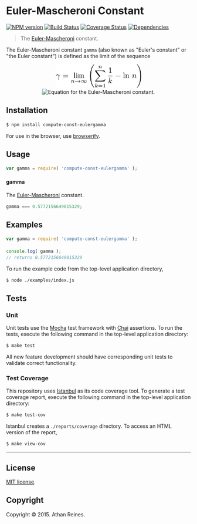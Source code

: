 Euler-Mascheroni Constant
===
[![NPM version][npm-image]][npm-url] [![Build Status][travis-image]][travis-url] [![Coverage Status][coveralls-image]][coveralls-url] [![Dependencies][dependencies-image]][dependencies-url]

> The [Euler-Mascheroni](http://mathworld.wolfram.com/Euler-MascheroniConstant.html) constant.

The Euler-Mascheroni constant `gamma` (also known as "Euler's constant" or "the Euler constant") is defined as the limit of the sequence

<div align="center">
	<img src="https://github.com/compute-io/const-eulergamma/blob/master/docs/img/eqn.png" alt="Equation for the Euler-Mascheroni constant." height="64px">
	<br>
</div>

<div class="equation" align="center" data-raw-text="\gamma = \lim_{n\to\infty} \left( \sum_{k=1}^n \frac{1}{k} - \ln n \right )" data-equation=“eq:const_eulergamma>
	<img src="https://cdn.rawgit.com/compute-io/cosine-distance/e749d08c4307235ab3f26fa8ff75363183293c39/docs/img/eqn.svg" alt="Equation for the Euler-Mascheroni constant.">
	<br>
</div>



## Installation

``` bash
$ npm install compute-const-eulergamma
```

For use in the browser, use [browserify](https://github.com/substack/node-browserify).


## Usage

``` javascript
var gamma = require( 'compute-const-eulergamma' );
```

#### gamma

The [Euler-Mascheroni](http://mathworld.wolfram.com/Euler-MascheroniConstant.html) constant.

``` javascript
gamma === 0.5772156649015329;
```


## Examples

``` javascript
var gamma = require( 'compute-const-eulergamma' );

console.log( gamma );
// returns 0.5772156649015329
```

To run the example code from the top-level application directory,

``` bash
$ node ./examples/index.js
```


## Tests

### Unit

Unit tests use the [Mocha](http://mochajs.org/) test framework with [Chai](http://chaijs.com) assertions. To run the tests, execute the following command in the top-level application directory:

``` bash
$ make test
```

All new feature development should have corresponding unit tests to validate correct functionality.


### Test Coverage

This repository uses [Istanbul](https://github.com/gotwarlost/istanbul) as its code coverage tool. To generate a test coverage report, execute the following command in the top-level application directory:

``` bash
$ make test-cov
```

Istanbul creates a `./reports/coverage` directory. To access an HTML version of the report,

``` bash
$ make view-cov
```


---
## License

[MIT license](http://opensource.org/licenses/MIT).


## Copyright

Copyright &copy; 2015. Athan Reines.


[npm-image]: http://img.shields.io/npm/v/compute-const-eulergamma.svg
[npm-url]: https://npmjs.org/package/compute-const-eulergamma

[travis-image]: http://img.shields.io/travis/compute-io/const-eulergamma/master.svg
[travis-url]: https://travis-ci.org/compute-io/const-eulergamma

[coveralls-image]: https://img.shields.io/coveralls/compute-io/const-eulergamma/master.svg
[coveralls-url]: https://coveralls.io/r/compute-io/const-eulergamma?branch=master

[dependencies-image]: http://img.shields.io/david/compute-io/const-eulergamma.svg
[dependencies-url]: https://david-dm.org/compute-io/const-eulergamma

[dev-dependencies-image]: http://img.shields.io/david/dev/compute-io/const-eulergamma.svg
[dev-dependencies-url]: https://david-dm.org/dev/compute-io/const-eulergamma

[github-issues-image]: http://img.shields.io/github/issues/compute-io/const-eulergamma.svg
[github-issues-url]: https://github.com/compute-io/const-eulergamma/issues
